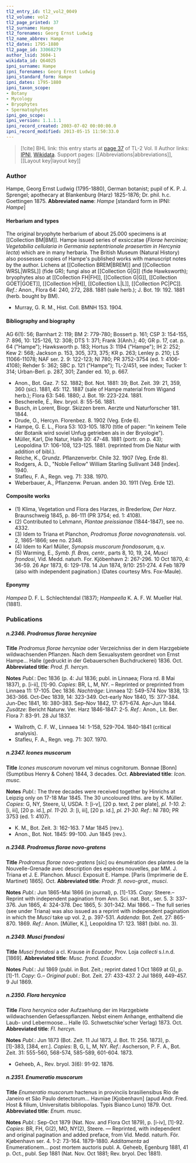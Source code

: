 ```yaml
---
tl2_entry_id: tl2_vol2_0049
tl2_volume: vol2
tl2_page_printed: 37
tl2_surname: Hampe
tl2_forenames: Georg Ernst Ludwig
tl2_name_abbrev: Hampe
tl2_dates: 1795-1880
tl2_page_id: 33068279
author_lsid: 3604-1
wikidata_id: Q64025
ipni_surname: Hampe
ipni_forenames: Georg Ernst Ludwig
ipni_standard_form: Hampe
ipni_dates: 1795-1880
ipni_taxon_scope: 
- Botany
- Mycology
- Bryophytes
- Spermatophytes
ipni_geo_scope: 
ipni_version: 1.1.1.1
ipni_record_created: 2003-07-02 00:00:00.0
ipni_record_modified: 2013-05-15 11:50:33.0
---
```


> [!cite] BHL link: this entry starts at [page 37](https://www.biodiversitylibrary.org/page/33068279) of TL-2 Vol. II
> Author links: [IPNI](https://www.ipni.org/a/3604-1), [Wikidata](https://www.wikidata.org/wiki/Q64025). Support pages: [[Abbreviations|abbreviations]], [[Layout key|layout key]]

### Author

Hampe, Georg Ernst Ludwig (1795-1880), German botanist; pupil of K. P. J. Sprengel; apothecary at Blankenburg (Harz) 1825-1876; Dr. phil. h.c. Goettingen 1875. 
**Abbreviated name**: *Hampe* \[standard form in IPNI: *Hampe*\]

#### Herbarium and types

The original bryophyte herbarium of about 25.000 specimens is at [[Collection BM|BM]]. Hampe issued series of exsiccatae (*Florae herciniae; Vegetabilia cellularia in Germania septentrionale praesertim in Hercynia lecta*) which are in many herbaria. The British Museum (Natural History) also possesses copies of Hampe's published works with manuscript notes by the author. Lichens at [[Collection BREM|BREM]] and [[Collection WRSL|WRSL]] (fide GR); fungi also at [[Collection G|G]] (fide Hawksworth); bryophytes also at [[Collection FH|FH]], [[Collection G|G]], [[Collection GOET|GOET]], [[Collection H|H]], [[Collection L|L]], [[Collection PC|PC]].
*Ref*.: Anon., Flora 64: 240, 272, 288. 1881 (sale herb.); J. Bot. 19: 192. 1881 (herb. bought by BM).
- Murray, G. R. M., Hist. Coll. BMNH 153. 1904.

#### Bibliography and biography

AG 6(1): 56; Barnhart 2: 119; BM 2: 779-780; Bossert p. 161; CSP 3: 154-155, 7: 896, 10: 125-126, 12: 308; DTS 1: 371; Frank 3(Anh.); 40; GR p. 17, cat. p. 64 ("Hampe"); Hawksworth p. 183; Hortus 3: 1194 ("Hampe"); IH 2: 252; Kew 2: 568; Jackson p. 153, 305, 373, 375; KR p. 263; Lenley p. 210; LS 11066-11078; NAF ser. 2. 9: 122-123; NI 780; PR 3752-3754 (ed. 1: 4106-4108); Rehder 5: 362; SBC p. 121 ("Hampe"); TL-2/451, see index; Tucker 1: 314; Urban-Berl. p. 287, 301; Zander ed. 10, p. 667.
- Anon., Bot. Gaz. 7: 52. 1882; Bot. Not. 1881: 39; Bot. Zeit. 39: 21, 359, 360 (sic). 1881, 45: 112. 1887 (sale of Hampe material from Wigand herb.); Flora 63: 546. 1880; J. Bot. 19: 223-224. 1881.
- Bescherelle, É., Rev. bryol. 8: 55-56. 1881.
- Busch, *in* Lorent, Biogr. Skizzen brem. Aerzte und Naturforscher 181. 1844.
- Drude, O., Hercyn. Florenbez. 8. 1902 (Veg. Erde 6).
- Hampe, G. E. L., Flora 53: 103-105. 1870 (title of paper: "In keinem Teile der Botanik wird soviel Unfug getrieben als in der Bryologie").
- Müller, Karl, Die Natur, Halle 30: 47-48. 1881 (portr. on p. 43); Leopoldina 17: 106-108, 123-125. 1881. (reprinted from Die Natur with addition of bibl.).
- Reiche, K., Grundz. Pflanzenverbr. Chile 32. 1907 (Veg. Erde 8).
- Rodgers, A. D., "Noble Fellow" William Starling Sullivant 348 \[index\]. 1940.
- Stafleu, F. A., Regn. veg. 71: 338. 1970.
- Weberbauer, A., Pflanzenw. Peruan. anden 30. 1911 (Veg. Erde 12).

#### Composite works

- (1) Klima, Vegetation und Flora des Harzes, *in* Brederlow, *Der Harz*. Braunschweig 1845, p. 86-111 (PR 3754; ed. 1: 4108).
- (2) Contributed to Lehmann, *Plantae preissianae* (1844-1847), see no. 4332.
- (3) Idem to Triana et Planchon, *Prodromus florae novogranatensis*. vol. 2, 1865-1866; see no. 2348.
- (4) Idem to Karl Müller, *Synopsis muscorum frondosorum*, q.v.
- (5) Warming, E., *Symb. fl. Bras, centr.*, parts 8, 10, 19, 24, *Musci frondosi*, Vid. Medd. naturh. For. Kjöbenhavn 2: 267-296. 10 Oct 1870, 4: 36-59. 26 Apr 1873, 6: 129-178. 14 Jun 1874, 9/10: 251-274. 4 Feb 1879 (also with independent pagination.) (Dates courtesy Mrs. Fox-Maule).

#### Eponymy

*Hampea* D. F. L. Schlechtendal (1837); *Hampeella* K. A. F. W. Mueller Hal. (1881).

### Publications

##### n.2346. Prodromus florae hercyniae

**Title**
*Prodromus florae hercyniae* oder Verzeichniss der in dem Harzgebiete wildwachsenden Pflanzen. Nach dem Sexualsystem geordnet von Ernst Hampe... Halle (gedruckt in der Gebauerschen Buchdruckerei) 1836. Oct.
**Abbreviated title**: *Prod. fl. hercyn.*

**Notes**
*Publ*.: Dec 1836 (p. 4: Jul 1836; publ. in Linnaea; Flora rd. 8 Mai 1837), p. \[i-ii\], \[1\]-90.
*Copies*: BR, L, M, NY. – Reprinted or preprinted from Linnaea 11: 17-105. Dec 1836.
*Nachträge*: Linnaea 12: 549-574 Nov 1838, 13: 363-366. Oct-Dec 1839, 14: 323-349. Oct-early Nov 1840, 15: 377-384. Jun-Dec 1841, 16: 380-383. Sep-Nov 1842, 17: 671-674. Apr-Jun 1844.
*Zusätze*: Bericht Naturw. Ver. Harz 1846-1847: 2-5.
*Ref*.: Anon., Lit. Ber. Flora 7: 83-91. 28 Jul 1837.
- Wallroth, C. F. W., Linnaea 14: 1-158, 529-704. 1840-1841 (critical analysis).
- Stafleu, F. A., Regn. veg. 71: 307. 1970.

##### n.2347. Icones muscorum

**Title**
*Icones muscorum* novorum vel minus cognitorum. Bonnae \[Bonn\] (Sumptibus Henry & Cohen) 1844, 3 decades. Oct.
**Abbreviated title**: *Icon. musc.*

**Notes**
*Publ*.: The three decades were received together by Hinrichs at Leipzig only on 17-18 Mar 1845. The 30 uncoloured liths. are by K. Müller. *Copies*: G, NY, Steere, U, USDA.
*1*: \[i-v\], \[20 p. text, 2 per plate\], *pl. 1-10.*
*2*: \[i, iii\], \[20 p. id.\], *pl. 11-20.*
*3*: \[i, iii\], \[20 p. id.\], *pl. 21-30.*
*Ref*.: NI 780; PR 3753 (ed. 1: 4107).
- K. M., Bot. Zeit. 3: 162-163. 7 Mar 1845 (rev.).
- Anon., Bot. Not. 1845: 99-100. Jun 1845 (rev.).

##### n.2348. Prodromus florae novo-gratens

**Title**
*Prodromus florae novo-gratens* \[sic\] ou énumération des plantes de la Nouvelle-Grenade avec description des espèces nouvelles, par MM. J. Triana et J. E. Planchon. *Musci*. Exposuit E. Hampe. \[Paris (Imprimerie de E. Martinet) 1865\]. Oct.
**Abbreviated title**: *Prodr. fl. novo-grat., musci*.

**Notes**
*Publ*.: Jun 1865-Mai 1866 (in journal), p. \[1\]-135. *Copy*: Steere.– Reprint with independent pagination from Ann. Sci. nat. Bot., ser. 5. 3: 337-376. Jun 1865, 4: 324-378. Dec 1865, 5: 301-342. Mai 1866. – The full series (see under Triana) was also issued as a reprint with independent pagination in which the *Musci* take up vol. 2, p. 397-531.
*Addenda*: Bot. Zeit. 27: 865-870. 1869.
*Ref*.: Anon. \[Müller, K.\], Leopoldina 17: 123. 1881 (bibl. no. 3).

##### n.2349. Musci frondosi

**Title**
*Musci frondosi* a cl. Krause *in Ecuador*, Prov. Loja *collecti* s.l.n.d. \[1869\].
**Abbreviated title**: *Musc. frond. Ecuador*.

**Notes**
*Publ*.: Jul 1869 (publ. in Bot. Zeit.; reprint dated 1 Oct 1869 at G), p. \[1\]-11. *Copy*: G.– *Original publ*.: Bot. Zeit. 27: 433-437. 2 Jul 1869, 449-457. 9 Jul 1869.

##### n.2350. Flora hercynica

**Title**
*Flora hercynica* oder Aufzaehlung der im Harzgebiete wildwachsenden Gefaesspflanzen. Nebst einem Anhange, enthaltend die Laub- und Lebermoose... Halle (G. Schwetschke'scher Verlag) 1873. Oct.
**Abbreviated title**: *Fl. hercyn.*

**Notes**
*Publ*.: Jun 1873 (Bot. Zeit. 11 Jul 1873, J. Bot. 11: 256. 1873), p. \[1\]-383, \[384, err.\].
*Copies*: B, G, L, M, NY.
*Ref*.: Ascherson, P. F. A., Bot. Zeit. 31: 555-560, 568-574, 585-589, 601-604. 1873.
- Geheeb, A., Rev. bryol. 3(6): 91-92. 1876.

##### n.2351. Enumeratio muscorum

**Title**
*Enumeratio muscorum* hactenus in provinciis brasiliensibus Rio de Janeiro et São Paulo detectorum... Havniae \[Kjobenhavn\] (apud Andr. Fred. Host & filium, Universitatis bibliopolas. Typis Bianco Luno) 1879. Oct.
**Abbreviated title**: *Enum. musc.*

**Notes**
*Publ*.: Sep-Oct 1879 (Nat. Nov. and Flora Oct 1879), p. \[i-iv\], \[1\]-92. *Copies*: BR, FH, G(2), MO, NY(2), Steere. — Reprinted, with independent and original pagination and added preface, from Vid. Medd. naturh. För. Kjøbenhavn ser. 4. 1-2: 73-164. 1879-1880.
*Additamenta* ad Enumerationem... post mortem auctoris publ. A. Geheeb, Egenburg 1881, 41 p. Oct., publ. Sep 1881 (Nat. Nov. Oct 1881; Rev. bryol. Dec 1881).


